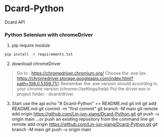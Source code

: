 # Dcard-Python
Dcard API

### Python Selenium with chromeDriver

1. pip require module

```python
pip install -r requirements.txt
```

2. download chromeDriver

> Go to : https://chromedriver.chromium.org/
> Choose the .exe (ex: https://chromedriver.storage.googleapis.com/index.html?path=108.0.5359.71/)
> Remember the .exe version should according to your chrome version (chrome://settings/help)
> Put the driver.exe in project folder - dcard/driver

3. Start use the api
echo "# Dcard-Python" >> README.md
git init
git add README.md
git commit -m "first commit"
git branch -M main
git remote add origin https://github.com/Lin-jun-xiang/Dcard-Python.git
git push -u origin main
…or push an existing repository from the command line
git remote add origin https://github.com/Lin-jun-xiang/Dcard-Python.git
git branch -M main
git push -u origin main